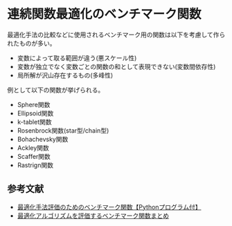 # 連続関数最適化のベンチマーク関数

最適化手法の比較などに使用されるベンチマーク用の関数は以下を考慮して作られたものが多い。

- 変数によって取る範囲が違う(悪スケール性)
- 変数が独立でなく変数ごとの関数の和として表現できない(変数間依存性)
- 局所解が沢山存在するもの(多峰性)

例として以下の関数が挙げられる。

- Sphere関数
- Ellipsoid関数
- k-tablet関数
- Rosenbrock関数(star型/chain型)
- Bohachevsky関数
- Ackley関数
- Scaffer関数
- Rastrign関数

## 参考文献
- [最適化手法評価のためのベンチマーク関数【Pythonプログラム付】](https://yuyumoyuyu.com/2021/03/21/benchmarkfunction/)
- [最適化アルゴリズムを評価するベンチマーク関数まとめ](https://qiita.com/tomitomi3/items/d4318bf7afbc1c835dda)